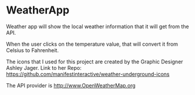 # WeatherApp
Weather app will show the local weather information that it will get from the API.

When the user clicks on the temperature value, that will convert it from Celsius to Fahrenheit.

The icons that I used for this project are created by the Graphic Designer Ashley Jager.
Link to her Repo: https://github.com/manifestinteractive/weather-underground-icons

The API provider is http://www.OpenWeatherMap.org
